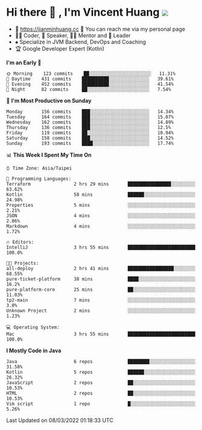 # Hi there 👋 , I'm Vincent Huang ![](https://komarev.com/ghpvc/?username=Jian-Min-Huang)
- 💎 https://jianminhuang.cc 🙋 You can reach me via my personal page
- 👨‍💻 Coder, 🎤 Speaker, 👨‍🏫 Mentor and 🚀 Leader
- ♠️ Specialize in JVM Backend, DevOps and Coaching
- 🏆 Google Developer Expert (Kotlin)

<!--START_SECTION:waka-->
**I'm an Early 🐤** 

```text
🌞 Morning    123 commits    ██░░░░░░░░░░░░░░░░░░░░░░░   11.31% 
🌆 Daytime    431 commits    ██████████░░░░░░░░░░░░░░░   39.61% 
🌃 Evening    452 commits    ██████████░░░░░░░░░░░░░░░   41.54% 
🌙 Night      82 commits     ██░░░░░░░░░░░░░░░░░░░░░░░   7.54%

```
📅 **I'm Most Productive on Sunday** 

```text
Monday       156 commits    ███░░░░░░░░░░░░░░░░░░░░░░   14.34% 
Tuesday      164 commits    ███░░░░░░░░░░░░░░░░░░░░░░   15.07% 
Wednesday    162 commits    ███░░░░░░░░░░░░░░░░░░░░░░   14.89% 
Thursday     136 commits    ███░░░░░░░░░░░░░░░░░░░░░░   12.5% 
Friday       119 commits    ██░░░░░░░░░░░░░░░░░░░░░░░   10.94% 
Saturday     158 commits    ███░░░░░░░░░░░░░░░░░░░░░░   14.52% 
Sunday       193 commits    ████░░░░░░░░░░░░░░░░░░░░░   17.74%

```


📊 **This Week I Spent My Time On** 

```text
⌚︎ Time Zone: Asia/Taipei

💬 Programming Languages: 
Terraform                2 hrs 29 mins       ████████████████░░░░░░░░░   63.62% 
Kotlin                   58 mins             ██████░░░░░░░░░░░░░░░░░░░   24.98% 
Properties               5 mins              ░░░░░░░░░░░░░░░░░░░░░░░░░   2.21% 
JSON                     4 mins              ░░░░░░░░░░░░░░░░░░░░░░░░░   2.06% 
Markdown                 4 mins              ░░░░░░░░░░░░░░░░░░░░░░░░░   1.72%

🔥 Editors: 
IntelliJ                 3 hrs 55 mins       █████████████████████████   100.0%

🐱‍💻 Projects: 
all-deploy               2 hrs 41 mins       █████████████████░░░░░░░░   68.55% 
pure-ticket-platform     38 mins             ████░░░░░░░░░░░░░░░░░░░░░   16.2% 
pure-platform-core       25 mins             ██░░░░░░░░░░░░░░░░░░░░░░░   11.03% 
tp2-main                 7 mins              ░░░░░░░░░░░░░░░░░░░░░░░░░   3.0% 
Unknown Project          2 mins              ░░░░░░░░░░░░░░░░░░░░░░░░░   1.23%

💻 Operating System: 
Mac                      3 hrs 55 mins       █████████████████████████   100.0%

```

**I Mostly Code in Java** 

```text
Java                     6 repos             ████████░░░░░░░░░░░░░░░░░   31.58% 
Kotlin                   5 repos             ██████░░░░░░░░░░░░░░░░░░░   26.32% 
JavaScript               2 repos             ██░░░░░░░░░░░░░░░░░░░░░░░   10.53% 
HTML                     2 repos             ██░░░░░░░░░░░░░░░░░░░░░░░   10.53% 
Vim script               1 repo              █░░░░░░░░░░░░░░░░░░░░░░░░   5.26%

```



 Last Updated on 08/03/2022 01:18:33 UTC
<!--END_SECTION:waka-->
